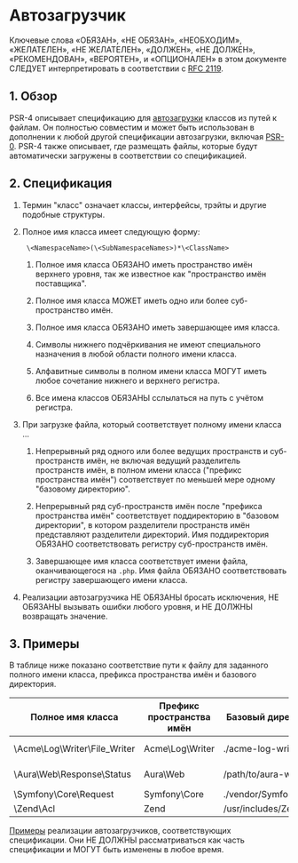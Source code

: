 # Автозагрузчик

Ключевые слова «ОБЯЗАН», «НЕ ОБЯЗАН», «НЕОБХОДИМ», «ЖЕЛАТЕЛЕН», «НЕ ЖЕЛАТЕЛЕН», «ДОЛЖЕН»,
«НЕ ДОЛЖЕН», «РЕКОМЕНДОВАН», «ВЕРОЯТЕН», и «ОПЦИОНАЛЕН» в этом документе СЛЕДУЕТ интерпретировать в соответствии с [RFC 2119][].


[RFC 2119]: http://www.ietf.org/rfc/rfc2119.txt


## 1. Обзор

PSR-4 описывает спецификацию для [автозагрузки](http://php.net/autoload) классов из путей к файлам. 
Он полностью совместим и может быть использован в дополнении к любой другой 
спецификации автозагрузки, включая [PSR-0][]. PSR-4 также описывает, где
размещать файлы, которые будут автоматически загружены в соответствии со спецификацией.


## 2. Спецификация

1. Термин "класс" означает классы, интерфейсы, трэйты и другие подобные структуры.

2. Полное имя класса имеет следующую форму:

        \<NamespaceName>(\<SubNamespaceNames>)*\<ClassName>

    1. Полное имя класса ОБЯЗАНО иметь пространство имён верхнего уровня,
       так же известное как "пространство имён поставщика".

    2. Полное имя класса МОЖЕТ иметь одно или более суб-пространство имён.

    3. Полное имя класса ОБЯЗАНО иметь завершающее имя класса.

    4. Символы нижнего подчёркивания не имеют специального назначения в любой области полного имени класса.

    5. Алфавитные символы в полном имени класса МОГУТ иметь любое сочетание нижнего и верхнего регистра.

    6. Все имена классов ОБЯЗАНЫ сслылаться на путь с учётом регистра.

3. При загрузке файла, который соответствует полному имени класса ...

    1. Непрерывный ряд одного или более ведущих пространств и суб-пространств
       имён, не включая ведущий разделитель пространств имён, 
       в полном имени класса ("префикс пространства имён") соответствует по меньшей мере 
       одному "базовому директорию".

    2. Непрерывный ряд суб-пространств имён после "префикса пространства имён"
       соответствует поддиректорию в "базовом директории", в котором 
       разделители пространств имён представляют разделители директорий. Имя поддиректория
       ОБЯЗАНО соответствовать регистру суб-пространств имён.

    3. Завершающее имя класса соответствует имени файла, оканчивающегося на `.php`.
       Имя файла ОБЯЗАНО соответствовать регистру завершающего имени класса.

4. Реализации автозагрузчика НЕ ОБЯЗАНЫ бросать исключения, НЕ ОБЯЗАНЫ вызывать ошибки
   любого уровня, и НЕ ДОЛЖНЫ возвращать значение.


## 3. Примеры

В таблице ниже показано соответствие пути к файлу для заданного полного имени класса, префикса пространства имён и базового директория.

|       Полное имя класса       | Префикс пространства имён | Базовый директорий       | Путь к файлу
| ----------------------------- |---------------------------|--------------------------|-------------------------------------------
| \Acme\Log\Writer\File_Writer  | Acme\Log\Writer           | ./acme-log-writer/lib/   | ./acme-log-writer/lib/File_Writer.php
| \Aura\Web\Response\Status     | Aura\Web                  | /path/to/aura-web/src/   | /path/to/aura-web/src/Response/Status.php
| \Symfony\Core\Request         | Symfony\Core              | ./vendor/Symfony/Core/   | ./vendor/Symfony/Core/Request.php
| \Zend\Acl                     | Zend                      | /usr/includes/Zend/      | /usr/includes/Zend/Acl.php

[Примеры][] реализации автозагрузчиков, соответствующих спецификации.
Они НЕ ДОЛЖНЫ рассматриваться как часть спецификации и МОГУТ быть изменены в любое время.

[PSR-0]: https://github.com/getjump/fig-standards/blob/master/accepted/PSR-0.md
[Примеры]: https://github.com/php-fig/fig-standards/blob/master/accepted/PSR-4-autoloader-examples.md